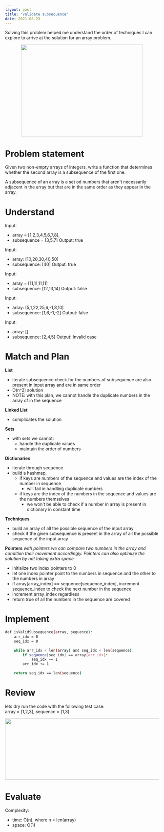 ```yaml
---
layout: post
title: "Validate subsequence"
date: 2021-08-23
---
```


Solving this problem helped me understand the order of techniques I can explore to arrive at the solution for an array problem. 
<p align="center">
    <img width="400" height="300" src="/images/vs-title.jpg">
</p>

# Problem statement 

Given two non-empty arrays of integers, write a function that determines whether the second array is a subsequence of the first one.

A subsequence of an array is a set od numbers that aren't necessarily adjacent in the array but that are in the same order as they appear in the array. 

# Understand 

Input: 
- array = [1,2,3,4,5,6,7,8],
- subsequence = [3,5,7]
Output: true

Input:
- array: [10,20,30,40,50]
- subsequence: [40]
Output: true

Input: 
- array = [11,11,11,11]
- subsequence: [12,13,14]
Output: false 

Input: 
- array: [5,1,22,25,6,-1,8,10]
- subsequence: [1,6,-1,-2]
Output: false

Input: 
- array: []
- subsequence: [2,4,5]
Output: Invalid case

# Match and Plan

**List**
- iterate subsequence check for the numbers of subsequence are also present in input array and are in same order
- O(n^2) solution 
- NOTE: with this plan, we cannot handle the duplicate numbers in the array of in the sequence 
	
**Linked List**
- complicates the solution 

**Sets**
- with sets we cannot:
	- handle the duplicate values 
	- maintain the order of numbers 

**Dictionaries**
- iterate through sequence 
- build a hashmap,
	- if keys are numbers of the sequence and values are the index of the number in sequence
		- will fail in handling duplicate numbers 
	- if keys are the index of the numbers in the sequence and values are the numbers themselves
		- we won't be able to check if a number in array is present in dictionary in constant time

**Techniques**

- build an array of all the possible sequence of the input array  
- check if the given subsequence is present in the array of all the possible sequence of the input array

**Pointers**
_with pointers we can compare two numbers in the array and condition their movement accordingly. Pointers can also optimize the solution by not taking extra space_

- initialize two index pointers to 0
- let one index pointer point to the numbers in sequence and the other to the numbers in array
- if array[array_index] == sequence[sequence_index], increment sequence_index to check the next number in the sequence
- increment array_index regardless 
- return true of all the numbers in the sequence are covered 

# Implement

```sh
def isValidSubsequence(array, sequence):
    arr_idx = 0
	seq_idx = 0
	
	while arr_idx < len(array) and seq_idx < len(sequence): 
		if sequence[seq_idx] == array[arr_idx]:
			seq_idx += 1
		arr_idx += 1
	
	return seq_idx == len(sequence)	
```

# Review 

lets dry run the code with the following test case:\
array = [1,2,3], sequence = [1,3]

<p align="center">
    <img width="600" height="200" src="/images/vs.jpg">
</p>

# Evaluate 

Complexity:
- time: O(n), where n = len(array)
- space: O(1) 
